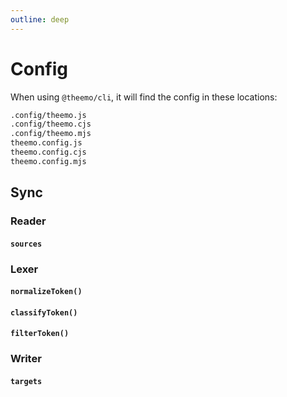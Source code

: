```yaml
---
outline: deep
---
```


# Config

When using `@theemo/cli`, it will find the config in these locations:

```txt
.config/theemo.js
.config/theemo.cjs
.config/theemo.mjs
theemo.config.js
theemo.config.cjs
theemo.config.mjs
```

## Sync

### Reader

#### `sources`

### Lexer

#### `normalizeToken()`

#### `classifyToken()`

#### `filterToken()`

### Writer

#### `targets`
